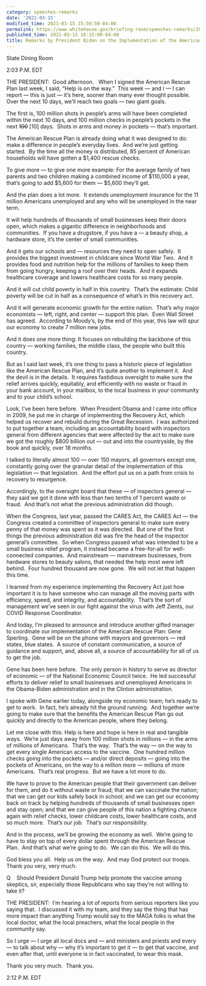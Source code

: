 ```yaml
---
category: speeches-remarks
date: '2021-03-15'
modified_time: 2021-03-15 15:59:50-04:00
permalink: https://www.whitehouse.gov/briefing-room/speeches-remarks/2021/03/15/remarks-by-president-biden-on-the-implementation-of-the-american-rescue-plan/
published_time: 2021-03-15 16:15:00-04:00
title: Remarks by President Biden on the Implementation of the American Rescue Plan
---
```

 
State Dining Room

2:03 P.M. EDT

THE PRESIDENT:  Good afternoon.   When I signed the American Rescue Plan
last week, I said, “Help is on the way.”  This week — and I — I can
report — this is just — it’s here, sooner than many ever thought
possible.  Over the next 10 days, we’ll reach two goals — two giant
goals. 

The first is, 100 million shots in people’s arms will have been
completed within the next 10 days, and 100 million checks in people’s
pockets in the next <s>100</s> \[10\] days.  Shots in arms and money in
pockets — that’s important. 

The American Rescue Plan is already doing what it was designed to do:
make a difference in people’s everyday lives.  And we’re just getting
started.  By the time all the money is distributed, 85 percent of
American households will have gotten a $1,400 rescue checks. 

To give more — to give one more example: For the average family of two
parents and two children making a combined income of $110,000 a year,
that’s going to add $5,600 for them — $5,600 they’ll get. 

And the plan does a lot more.  It extends unemployment insurance for the
11 million Americans unemployed and any who will be unemployed in the
near term. 

It will help hundreds of thousands of small businesses keep their doors
open, which makes a gigantic difference in neighborhoods and
communities.  If you have a drugstore, if you have a — a beauty shop, a
hardware store, it’s the center of small communities. 

And it gets our schools and — resources they need to open safely.  It
provides the biggest investment in childcare since World War Two.  And
it provides food and nutrition help for the millions of families to keep
them from going hungry, keeping a roof over their heads.  And it expands
healthcare coverage and lowers healthcare costs for so many people. 

And it will cut child poverty in half in this country.  That’s the
estimate: Child poverty will be cut in half as a consequence of what’s
in this recovery act. 

And it will generate economic growth for the entire nation.  That’s why
major economists — left, right, and center — support this plan.  Even
Wall Street has agreed.  According to Moody’s, by the end of this year,
this law will spur our economy to create 7 million new jobs. 

And it does one more thing: It focuses on rebuilding the backbone of
this country — working families, the middle class, the people who built
this country. 

But as I said last week, it’s one thing to pass a historic piece of
legislation like the American Rescue Plan, and it’s quite another to
implement it.  And the devil is in the details.  It requires fastidious
oversight to make sure the relief arrives quickly, equitably, and
efficiently with no waste or fraud in your bank account, in your
mailbox, to the local business in your community and to your child’s
school. 

Look, I’ve been here before.  When President Obama and I came into
office in 2009, he put me in charge of implementing the Recovery Act,
which helped us recover and rebuild during the Great Recession.  I was
authorized to put together a team, including an accountability board
with inspectors general from different agencies that were affected by
the act to make sure we got the roughly $800 billion out — out and into
the countryside, by the book and quickly, over 18 months. 

I talked to literally almost 100 — over 150 mayors, all governors except
one, constantly going over the granular detail of the implementation of
this legislation — that legislation.  And the effort put us on a path
from crisis to recovery to resurgence. 

Accordingly, to the oversight board that these — of inspectors general —
they said we got it done with less than two tenths of 1 percent waste or
fraud.  And that’s not what the previous administration did though.

When the Congress, last year, passed the CARES Act, the CARES Act — the
Congress created a committee of inspectors general to make sure every
penny of that money was spent as it was directed.  But one of the first
things the previous administration did was fire the head of the
inspector general’s committee.  So when Congress passed what was
intended to be a small business relief program, it instead became a
free-for-all for well-connected companies.  And mainstream — mainstream
businesses, from hardware stores to beauty salons, that needed the help
most were left behind.  Four hundred thousand are now gone.  We will not
let that happen this time. 

I learned from my experience implementing the Recovery Act just how
important it is to have someone who can manage all the moving parts with
efficiency, speed, and integrity, and accountability.  That’s the sort
of management we’ve seen in our fight against the virus with Jeff
Zients, our COVID Response Coordinator. 

And today, I’m pleased to announce and introduce another gifted manager
to coordinate our implementation of the American Rescue Plan: Gene
Sperling.  Gene will be on the phone with mayors and governors — red
states, blue states.  A source of constant communication, a source of
guidance and support, and, above all, a source of accountability for all
of us to get the job. 

Gene has been here before.  The only person in history to serve as
director of economic — of the National Economic Council twice.  He led
successful efforts to deliver relief to small businesses and unemployed
Americans in the Obama-Biden administration and in the Clinton
administration. 

I spoke with Gene earlier today, alongside my economic team; he’s ready
to get to work.  In fact, he’s already hit the ground running.  And
together we’re going to make sure that the benefits the American Rescue
Plan go out quickly and directly to the American people, where they
belong. 

Let me close with this: Help is here and hope is here in real and
tangible ways.  We’re just days away from 100 million shots in millions
— in the arms of millions of Americans.  That’s the way.  That’s the way
— on the way to get every single American access to the vaccine.  One
hundred million checks going into the pockets — and/or direct deposits —
going into the pockets of Americans, on the way to a million more —
millions of more Americans.  That’s real progress.  But we have a lot
more to do. 

We have to prove to the American people that their government can
deliver for them, and do it without waste or fraud; that we can
vaccinate the nation; that we can get our kids safely back in school;
and we can get our economy back on track by helping hundreds of
thousands of small businesses open and stay open; and that we can give
people of this nation a fighting chance again with relief checks, lower
childcare costs, lower healthcare costs, and so much more.  That’s our
job.  That’s our responsibility. 

And in the process, we’ll be growing the economy as well.  We’re going
to have to stay on top of every dollar spent through the American Rescue
Plan.  And that’s what we’re going to do.  We can do this.  We will do
this. 

God bless you all.  Help us on the way.  And may God protect our
troops.  Thank you very, very much. 

Q    Should President Donald Trump help promote the vaccine among
skeptics, sir, especially those Republicans who say they’re not willing
to take it?

THE PRESIDENT:  I’m hearing a lot of reports from serious reporters like
you saying that.  I discussed it with my team, and they say the thing
that has more impact than anything Trump would say to the MAGA folks is
what the local doctor, what the local preachers, what the local people
in the community say. 

So I urge — I urge all local docs and — and ministers and priests and
every — to talk about why — why it’s important to get it — to get that
vaccine, and even after that, until everyone is in fact vaccinated, to
wear this mask. 

Thank you very much.  Thank you.

2:12 P.M. EDT
